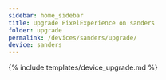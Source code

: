 ```yaml
---
sidebar: home_sidebar
title: Upgrade PixelExperience on sanders
folder: upgrade
permalink: /devices/sanders/upgrade/
device: sanders
---
```

{% include templates/device_upgrade.md %}
